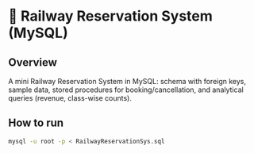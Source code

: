 # 🚆 Railway Reservation System (MySQL)

## Overview
A mini Railway Reservation System in MySQL: schema with foreign keys, sample data, stored procedures for booking/cancellation, and analytical queries (revenue, class-wise counts).

## How to run
```bash
mysql -u root -p < RailwayReservationSys.sql

